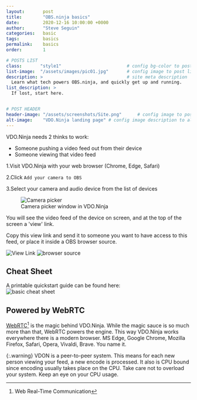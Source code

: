 ```yaml
---
layout:       post
title:        "OBS.ninja basics"
date:         2020-12-16 10:00:00 +0000
author:       "Steve Seguin"
categories:   basic
tags:         basics
permalink:    basics
order:        1

# POSTS LIST
class:       "style1"                         # config bg-color to post list card (1..6)
list-image:  "/assets/images/pic01.jpg"       # config image to post list card (1..6)
description: >                                # site meta description
  Learn what tech powers OBS.ninja, and quickly get up and running.
list_description: >
  If lost, start here.


# POST HEADER
header-image: "/assets/screenshots/Site.png"      # config image to post header
alt-image:    "VDO.Ninja landing page" # config image description to alt att.
---
```


VDO.Ninja needs 2 thinks to work:
  - Someone pushing a video feed out from their device
  - Someone viewing that video feed

1.Visit VDO.Ninja with your web browser (Chrome, Edge, Safari)

2.Click `Add your camera to OBS`

3.Select your camera and audio device from the list of devices

<figure>
<img src="{{site.url}}/assets/screenshots/camera-picker.jpg" title="Camera picker"/>
<figcaption>Camera picker window in VDO.Ninja</figcaption>
</figure>

You will see the video feed of the device on screen, and at the top of the screen a 'view' link.

Copy this view link and send it to someone you want to have access to this feed, or place it inside a 
OBS browser source.

<img src="{{site.url}}/assets/screenshots/view-link.jpg" title="View Link"/>

<img src="{{site.url}}/assets/images/obs.jpg" title="browser source"/>

## Cheat Sheet

A printable quickstart guide can be found here:<br />
<img src="https://github.com/steveseguin/vdoninja/raw/quickstart/basicconcepts/OBSN_basic_concepts.jpg" title="basic cheat sheet" />

## Powered by WebRTC

[WebRTC](https://webrtc.org/)[^1] is the magic behind VDO.Ninja. While the magic sauce is so much more than that, WebRTC powers the engine.
This way VDO.Ninja works everywhere there is a modern browser. MS Edge, Google Chrome, Mozilla Firefox, Safari, Opera, Vivaldi, Brave. You name it.


{:.warning}
VDON is a peer-to-peer system. This means for each new person viewing your feed, a new encode is processed. It also is CPU bound since encoding usually takes place on the CPU. Take care not to overload your system. Keep an eye on your CPU usage.

[^1]: Web Real-Time Communication
